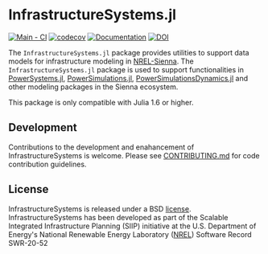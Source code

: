 # InfrastructureSystems.jl

[![Main - CI](https://github.com/NREL-Sienna/InfrastructureSystems.jl/actions/workflows/main-tests.yml/badge.svg)](https://github.com/NREL-Sienna/InfrastructureSystems.jl/actions/workflows/main-tests.yml)
[![codecov](https://codecov.io/gh/NREL-Sienna/InfrastructureSystems.jl/graph/badge.svg?token=I73yjxYxgn)](https://codecov.io/gh/NREL-Sienna/InfrastructureSystems.jl)
[![Documentation](https://github.com/NREL-Sienna/InfrastructureSystems.jl/workflows/Documentation/badge.svg)](https://nrel-sienna.github.io/InfrastructureSystems.jl/stable/)
[![DOI](https://zenodo.org/badge/202787784.svg)](https://zenodo.org/badge/latestdoi/202787784)

The `InfrastructureSystems.jl` package provides utilities to support data models for infrastructure modeling in [NREL-Sienna](https://github.com/NREL-Sienna). The `InfrastructureSystems.jl` package is used to support functionalities in [PowerSystems.jl](https://github.com/NREL-Sienna/PowerSystems.jl), [PowerSimulations.jl](https://github.com/NREL-Sienna/PowerSimulations.jl), [PowerSimulationsDynamics.jl](https://github.com/NREL-Sienna/PowerSimulationsDynamics.jl) and other modeling packages in the Sienna ecosystem.

This package is only compatible with Julia 1.6 or higher.

## Development

Contributions to the development and enahancement of InfrastructureSystems is welcome. Please see [CONTRIBUTING.md](https://github.com/NREL-Sienna/InfrastructureSystems.jl/blob/master/CONTRIBUTING.md) for code contribution guidelines.

## License

InfrastructureSystems is released under a BSD [license](https://github.com/NREL-Sienna/InfrastructureSystems.jl/blob/master/LICENSE). InfrastructureSystems has been developed as part of the Scalable Integrated Infrastructure Planning (SIIP) initiative at the U.S. Department of Energy's National Renewable Energy Laboratory ([NREL](https://www.nrel.gov/)) Software Record SWR-20-52
